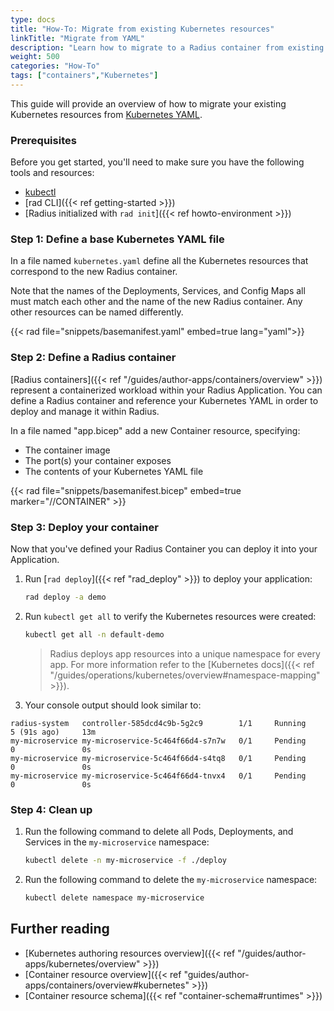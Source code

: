 ```yaml
---
type: docs
title: "How-To: Migrate from existing Kubernetes resources"
linkTitle: "Migrate from YAML"
description: "Learn how to migrate to a Radius container from existing Kubernetes YAML"
weight: 500
categories: "How-To"
tags: ["containers","Kubernetes"]
---
```


This guide will provide an overview of how to migrate your existing Kubernetes resources from [Kubernetes YAML](https://kubernetes.io/docs/concepts/workloads/controllers/deployment/#writing-a-deployment-spec).

### Prerequisites

Before you get started, you'll need to make sure you have the following tools and resources:

- [kubectl](https://kubernetes.io/docs/tasks/tools/install-kubectl/)
- [rad CLI]({{< ref getting-started >}})
- [Radius initialized with `rad init`]({{< ref howto-environment >}})

### Step 1: Define a base Kubernetes YAML file

In a file named `kubernetes.yaml` define all the Kubernetes resources that correspond to the new Radius container.

Note that the names of the Deployments, Services, and Config Maps all must match each other and the name of the new Radius container. Any other resources can be named differently.

{{< rad file="snippets/basemanifest.yaml" embed=true lang="yaml">}}

### Step 2: Define a Radius container

[Radius containers]({{< ref "/guides/author-apps/containers/overview" >}}) represent a containerized workload within your Radius Application. You can define a Radius container and reference your Kubernetes YAML in order to deploy and manage it within Radius.

In a file named "app.bicep" add a new Container resource, specifying:

- The container image
- The port(s) your container exposes
- The contents of your Kubernetes YAML file


{{< rad file="snippets/basemanifest.bicep" embed=true marker="//CONTAINER" >}}

### Step 3: Deploy your container

Now that you've defined your Radius Container you can deploy it into your Application.

1. Run [`rad deploy`]({{< ref "rad_deploy" >}}) to deploy your application:

    ```bash
    rad deploy -a demo
    ```

2. Run `kubectl get all` to verify the Kubernetes resources were created:

    ```bash
    kubectl get all -n default-demo
    ```
   
   > Radius deploys app resources into a unique namespace for every app. For more information refer to the [Kubernetes docs]({{< ref "/guides/operations/kubernetes/overview#namespace-mapping" >}}).
3. Your console output should look similar to:
```
radius-system   controller-585dcd4c9b-5g2c9        1/1     Running            5 (91s ago)     13m
my-microservice my-microservice-5c464f66d4-s7n7w   0/1     Pending            0               0s
my-microservice my-microservice-5c464f66d4-s4tq8   0/1     Pending            0               0s
my-microservice my-microservice-5c464f66d4-tnvx4   0/1     Pending            0               0s
```
### Step 4: Clean up

1. Run the following command to delete all Pods, Deployments, and Services in the `my-microservice` namespace:

    ```bash
    kubectl delete -n my-microservice -f ./deploy
    ```
2. Run the following command to delete the `my-microservice` namespace:

    ```bash
    kubectl delete namespace my-microservice
    ```

## Further reading

- [Kubernetes authoring resources overview]({{< ref "/guides/author-apps/kubernetes/overview" >}})
- [Container resource overview]({{< ref "guides/author-apps/containers/overview#kubernetes" >}})
- [Container resource schema]({{< ref "container-schema#runtimes" >}})